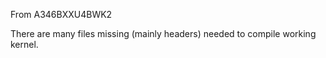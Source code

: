 From A346BXXU4BWK2

There are many files missing (mainly headers) needed to compile working kernel. 
